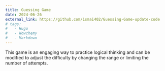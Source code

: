 ```yaml
---
title: Guessing Game
date: 2024-06-26
external_link: https://github.com/ismai402/Guessing-Game-update-code
# tags:
#   - Hugo
#   - Wowchemy
#   - Markdown
---
```


This game is an engaging way to practice logical thinking and can be modified to adjust the difficulty by changing the range or limiting the number of attempts.

<!--more-->
